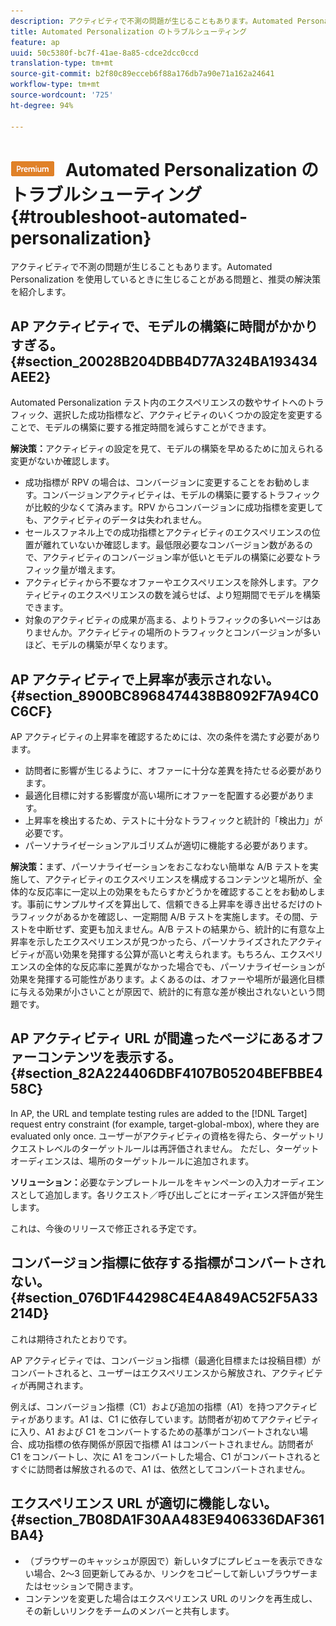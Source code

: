 ```yaml
---
description: アクティビティで不測の問題が生じることもあります。Automated Personalization を使用しているときに生じることがある問題と、推奨の解決策を紹介します。
title: Automated Personalization のトラブルシューティング
feature: ap
uuid: 50c5380f-bc7f-41ae-8a85-cdce2dcc0ccd
translation-type: tm+mt
source-git-commit: b2f80c89ecceb6f88a176db7a90e71a162a24641
workflow-type: tm+mt
source-wordcount: '725'
ht-degree: 94%

---
```



# ![PREMIUM](/help/assets/premium.png) Automated Personalization のトラブルシューティング{#troubleshoot-automated-personalization}

アクティビティで不測の問題が生じることもあります。Automated Personalization を使用しているときに生じることがある問題と、推奨の解決策を紹介します。

## AP アクティビティで、モデルの構築に時間がかかりすぎる。{#section_20028B204DBB4D77A324BA193434AEE2}

Automated Personalization テスト内のエクスペリエンスの数やサイトへのトラフィック、選択した成功指標など、アクティビティのいくつかの設定を変更することで、モデルの構築に要する推定時間を減らすことができます。

**解決策：**&#x200B;アクティビティの設定を見て、モデルの構築を早めるために加えられる変更がないか確認します。

* 成功指標が RPV の場合は、コンバージョンに変更することをお勧めします。コンバージョンアクティビティは、モデルの構築に要するトラフィックが比較的少なくて済みます。RPV からコンバージョンに成功指標を変更しても、アクティビティのデータは失われません。
* セールスファネル上での成功指標とアクティビティのエクスペリエンスの位置が離れていないか確認します。最低限必要なコンバージョン数があるので、アクティビティのコンバージョン率が低いとモデルの構築に必要なトラフィック量が増えます。
* アクティビティから不要なオファーやエクスペリエンスを除外します。アクティビティのエクスペリエンスの数を減らせば、より短期間でモデルを構築できます。
* 対象のアクティビティの成果が高まる、よりトラフィックの多いページはありませんか。アクティビティの場所のトラフィックとコンバージョンが多いほど、モデルの構築が早くなります。

## AP アクティビティで上昇率が表示されない。 {#section_8900BC8968474438B8092F7A94C0C6CF}

AP アクティビティの上昇率を確認するためには、次の条件を満たす必要があります。

* 訪問者に影響が生じるように、オファーに十分な差異を持たせる必要があります。
* 最適化目標に対する影響度が高い場所にオファーを配置する必要があります。
* 上昇率を検出するため、テストに十分なトラフィックと統計的「検出力」が必要です。
* パーソナライゼーションアルゴリズムが適切に機能する必要があります。

**解決策：**&#x200B;まず、パーソナライゼーションをおこなわない簡単な A/B テストを実施して、アクティビティのエクスペリエンスを構成するコンテンツと場所が、全体的な反応率に一定以上の効果をもたらすかどうかを確認することをお勧めします。事前にサンプルサイズを算出して、信頼できる上昇率を導き出せるだけのトラフィックがあるかを確認し、一定期間 A/B テストを実施します。その間、テストを中断せず、変更も加えません。A/B テストの結果から、統計的に有意な上昇率を示したエクスペリエンスが見つかったら、パーソナライズされたアクティビティが高い効果を発揮する公算が高いと考えられます。もちろん、エクスペリエンスの全体的な反応率に差異がなかった場合でも、パーソナライゼーションが効果を発揮する可能性があります。よくあるのは、オファーや場所が最適化目標に与える効果が小さいことが原因で、統計的に有意な差が検出されないという問題です。

## AP アクティビティ URL が間違ったページにあるオファーコンテンツを表示する。 {#section_82A224406DBF4107B05204BEFBBE458C}

In AP, the URL and template testing rules are added to the [!DNL Target] request entry constraint (for example, target-global-mbox), where they are evaluated only once. ユーザーがアクティビティの資格を得たら、ターゲットリクエストレベルのターゲットルールは再評価されません。 ただし、ターゲットオーディエンスは、場所のターゲットルールに追加されます。

**ソリューション：**&#x200B;必要なテンプレートルールをキャンペーンの入力オーディエンスとして追加します。各リクエスト／呼び出しごとにオーディエンス評価が発生します。

これは、今後のリリースで修正される予定です。

## コンバージョン指標に依存する指標がコンバートされない。{#section_076D1F44298C4E4A849AC52F5A33214D}

これは期待されたとおりです。

AP アクティビティでは、コンバージョン指標（最適化目標または投稿目標）がコンバートされると、ユーザーはエクスペリエンスから解放され、アクティビティが再開されます。

例えば、コンバージョン指標（C1）および追加の指標（A1）を持つアクティビティがあります。A1 は、C1 に依存しています。訪問者が初めてアクティビティに入り、A1 および C1 をコンバートするための基準がコンバートされない場合、成功指標の依存関係が原因で指標 A1 はコンバートされません。訪問者が C1 をコンバートし、次に A1 をコンバートした場合、C1 がコンバートされるとすぐに訪問者は解放されるので、A1 は、依然としてコンバートされません。

## エクスペリエンス URL が適切に機能しない。 {#section_7B08DA1F30AA483E9406336DAF361BA4}

* （ブラウザーのキャッシュが原因で）新しいタブにプレビューを表示できない場合、2～3 回更新してみるか、リンクをコピーして新しいブラウザーまたはセッションで開きます。
* コンテンツを変更した場合はエクスペリエンス URL のリンクを再生成し、その新しいリンクをチームのメンバーと共有します。

